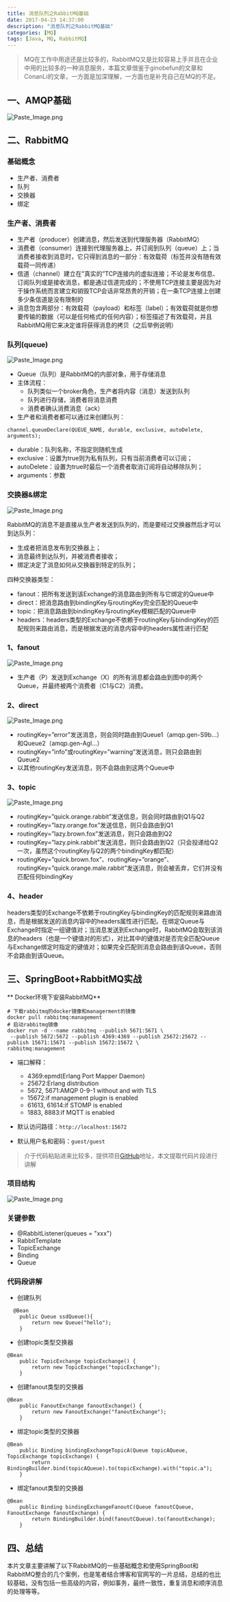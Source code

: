 ```yaml
---
title: 消息队列之RabbitMQ基础
date: 2017-04-23 14:37:00
description: "消息队列之RabbitMQ基础"
categories: [MQ]
tags: [Java, MQ, RabbitMQ]
---
```



> MQ在工作中用途还是比较多的，RabbitMQ又是比较容易上手并且在企业中用的比较多的一种消息服务，本篇文章借鉴于ginobefun的文章和ConanLi的文章，一方面是加深理解，一方面也是补充自己在MQ的不足。

## 一、AMQP基础

![Paste_Image.png](http://upload-images.jianshu.io/upload_images/734456-845cc2702f14ced5.png?imageMogr2/auto-orient/strip%7CimageView2/2/w/1240)


## 二、RabbitMQ

###  基础概念
- 生产者、消费者
- 队列
- 交换器
- 绑定

### 生产者、消费者
- 生产者（producer）创建消息，然后发送到代理服务器（RabbitMQ）
- 消费者（consumer）连接到代理服务器上，并订阅到队列（queue）上；当消费者接收到消息时，它只得到消息的一部分：有效载荷（标签并没有随有效载荷一同传递）
- 信道（channel）建立在”真实的”TCP连接内的虚拟连接；不论是发布信息、订阅队列或是接收消息，都是通过信道完成的；不使用TCP连接主要是因为对于操作系统而言建立和销毁TCP会话非常昂贵的开销；在一条TCP连接上创建多少条信道是没有限制的
- 消息包含两部分：有效载荷（payload）和标签（label）；有效载荷就是你想要传输的数据（可以是任何格式的任何内容）；标签描述了有效载荷，并且RabbitMQ用它来决定谁将获得消息的拷贝（之后举例说明）

### 队列(queue)

![Paste_Image.png](http://upload-images.jianshu.io/upload_images/734456-f86bac7c48c13760.png?imageMogr2/auto-orient/strip%7CimageView2/2/w/1240)

- Queue（队列）是RabbitMQ的内部对象，用于存储消息  
- 主体流程： 
  - 队列类似一个broker角色，生产者将内容（消息）发送到队列
  - 队列进行存储，消费者将消息消费
  - 消费者确认消费消息（ack）
- 生产者和消费者都可以通过来创建队列：
```
channel.queueDeclare(QUEUE_NAME, durable, exclusive, autoDelete, arguments);
```
  - durable：队列名称，不指定则随机生成
  - exclusive：设置为true则为私有队列，只有当前消费者可以订阅；
  - autoDelete：设置为true时最后一个消费者取消订阅将自动移除队列；
  - arguments：参数

### 交换器&绑定

![Paste_Image.png](http://upload-images.jianshu.io/upload_images/734456-21d9bdcc89b8e154.png?imageMogr2/auto-orient/strip%7CimageView2/2/w/1240)

RabbitMQ的消息不是直接从生产者发送到队列的，而是要经过交换器然后才可以到达队列：
- 生成者把消息发布到交换器上；
- 消息最终到达队列，并被消费者接收；
- 绑定决定了消息如何从交换器到特定的队列；

四种交换器类型：
- fanout：把所有发送到该Exchange的消息路由到所有与它绑定的Queue中
- direct：把消息路由到bindingKey与routingKey完全匹配的Queue中
- topic：把消息路由到bindingKey与routingKey模糊匹配的Queue中
- headers：headers类型的Exchange不依赖于routingKey与bindingKey的匹配规则来路由消息，而是根据发送的消息内容中的headers属性进行匹配

### 1、fanout

![Paste_Image.png](http://upload-images.jianshu.io/upload_images/734456-258010ad115af8ee.png?imageMogr2/auto-orient/strip%7CimageView2/2/w/1240)

- 生产者（P）发送到Exchange（X）的所有消息都会路由到图中的两个Queue，并最终被两个消费者（C1与C2）消费。

### 2、direct

![Paste_Image.png](http://upload-images.jianshu.io/upload_images/734456-9e5a006e5b703846.png?imageMogr2/auto-orient/strip%7CimageView2/2/w/1240)

- routingKey=”error”发送消息，则会同时路由到Queue1（amqp.gen-S9b…）和Queue2（amqp.gen-Agl…）
- routingKey=”info”或routingKey=”warning”发送消息，则只会路由到Queue2
- 以其他routingKey发送消息，则不会路由到这两个Queue中

### 3、topic

![Paste_Image.png](http://upload-images.jianshu.io/upload_images/734456-5a35611ee3132828.png?imageMogr2/auto-orient/strip%7CimageView2/2/w/1240)

- routingKey=”quick.orange.rabbit”发送信息，则会同时路由到Q1与Q2
- routingKey=”lazy.orange.fox”发送信息，则只会路由到Q1
- routingKey=”lazy.brown.fox”发送消息，则只会路由到Q2
- routingKey=”lazy.pink.rabbit”发送消息，则只会路由到Q2（只会投递给Q2一次，虽然这个routingKey与Q2的两个bindingKey都匹配）
- routingKey=”quick.brown.fox”、routingKey=”orange”、routingKey=”quick.orange.male.rabbit”发送消息，则会被丢弃，它们并没有匹配任何bindingKey

### 4、header
headers类型的Exchange不依赖于routingKey与bindingKey的匹配规则来路由消息，而是根据发送的消息内容中的headers属性进行匹配。在绑定Queue与Exchange时指定一组键值对；当消息发送到Exchange时，RabbitMQ会取到该消息的headers（也是一个键值对的形式），对比其中的键值对是否完全匹配Queue与Exchange绑定时指定的键值对；如果完全匹配则消息会路由到该Queue，否则不会路由到该Queue。

## 三、SpringBoot+RabbitMQ实战
** Docker环境下安装RabbitMQ**
```
# 下载rabbitmq的docker镜像和managerment的镜像
docker pull rabbitmq:management
# 启动rabbitmq镜像
docker run -d --name rabbitmq --publish 5671:5671 \
 --publish 5672:5672 --publish 4369:4369 --publish 25672:25672 --publish 15671:15671 --publish 15672:15672 \
rabbitmq:management
```
- 端口解释：
  - 4369:epmd(Erlang Port Mapper Daemon)
  - 25672:Erlang distribution
  - 5672, 5671:AMQP 0-9-1 without and with TLS
  - 15672:if management plugin is enabled
  - 61613, 61614:if STOMP is enabled
  - 1883, 8883:if MQTT is enabled

- 默认访问路径：`http://localhost:15672`
- 默认用户名和密码：`guest/guest`

> 介于代码粘贴进来比较多，提供项目[GitHub](https://github.com/Sailfishc/learn-rabbitmq)地址，本文提取代码片段进行讲解

### 项目结构
![Paste_Image.png](http://upload-images.jianshu.io/upload_images/734456-8a6f1499f3aa21ff.png?imageMogr2/auto-orient/strip%7CimageView2/2/w/1240)

### 关键参数
- @RabbitListener(queues = "xxx")
- RabbitTemplate
- TopicExchange
- Binding
- Queue

### 代码段讲解
- 创建队列
```
  @Bean
    public Queue ssdQueue(){
        return new Queue("hello");
    }
```
- 创建topic类型交换器
```
@Bean
    public TopicExchange topicExchange() {
        return new TopicExchange("topicExchange");
    }
```
- 创建fanout类型的交换器
```
@Bean
    public FanoutExchange fanoutExchange() {
        return new FanoutExchange("fanoutExchange");
    }
```
- 绑定topic类型的交换器
```
@Bean
    public Binding bindingExchangeTopicA(Queue topicAQueue, TopicExchange topicExchange) {
        return BindingBuilder.bind(topicAQueue).to(topicExchange).with("topic.a");
    }
```
- 绑定fanout类型的交换器
```
@Bean
    public Binding bindingExchangeFanoutC(Queue fanoutCQueue, FanoutExchange fanoutExchange) {
        return BindingBuilder.bind(fanoutCQueue).to(fanoutExchange);
    }
```

## 四、总结
本片文章主要讲解了以下RabbitMQ的一些基础概念和使用SpringBoot和RabbitMQ整合的几个案例，也是笔者结合博客和官网写的一片总结，总结的也比较基础，没有包括一些高级的内容，例如事务，最终一致性，重复消息和顺序消息的处理等等。